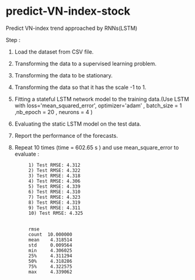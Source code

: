 ﻿# predict-VN-index-stock
Predict VN-index trend approached by RNNs(LSTM)


Step : 
1. Load the dataset from CSV file.
2. Transforming the data to a supervised learning problem.
3. Transforming the data to be stationary.
4. Transforming the data so that it has the scale -1 to 1.
5. Fitting a stateful LSTM network model to the training data.(Use LSTM with loss='mean_squared_error', optimizer='adam’ , batch_size = 1 ,nb_epoch = 20 , neurons = 4 )
6. Evaluating the static LSTM model on the test data.
7. Report the performance of the forecasts.
8. Repeat 10 times (time = 602.65 s ) and use mean_square_error to evaluate : 

            1) Test RMSE: 4.312
            2) Test RMSE: 4.322
            3) Test RMSE: 4.318
            4) Test RMSE: 4.306
            5) Test RMSE: 4.339
            6) Test RMSE: 4.310
            7) Test RMSE: 4.323
            8) Test RMSE: 4.319
            9) Test RMSE: 4.311
            10) Test RMSE: 4.325
            
            
            rmse
            count  10.000000
            mean    4.318514
            std     0.009564
            min     4.306025
            25%     4.311294
            50%     4.318286
            75%     4.322575
            max     4.339062


